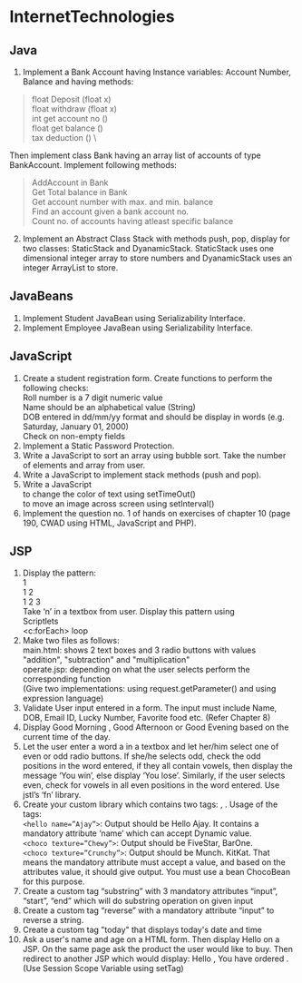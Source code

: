 # InternetTechnologies

## Java
1. Implement a Bank Account having Instance variables: Account Number, Balance and having methods:
> float Deposit (float x) \
> float withdraw (float x) \
> int get account no () \
> float get balance () \
> tax deduction () \

Then implement class Bank having an array list of accounts of type BankAccount. Implement following methods:
> AddAccount in Bank \
> Get Total balance in Bank \
> Get account number with max. and min. balance \
> Find an account given a bank account no. \
> Count no. of accounts having atleast specific balance
2. Implement an Abstract Class Stack with methods push, pop, display for two classes:
StaticStack and DyanamicStack. StaticStack uses one dimensional integer array to store
numbers and DyanamicStack uses an integer ArrayList to store. 

## JavaBeans
1. Implement Student JavaBean using Serializability Interface.
2. Implement Employee JavaBean using Serializability Interface.

## JavaScript
1. Create a student registration form. Create functions to perform the following checks:
\
Roll number is a 7 digit numeric value
\
Name should be an alphabetical value (String)
\
DOB entered in dd/mm/yy format and should be display in words (e.g. Saturday,
January 01, 2000)
\
Check on non-empty fields
2. Implement a Static Password Protection.
3. Write a JavaScript to sort an array using bubble sort. Take the number of elements and
array from user.
4. Write a JavaScript to implement stack methods (push and pop).
5. Write a JavaScript
\
to change the color of text using setTimeOut()
\
to move an image across screen using setInterval()
6. Implement the question no. 1 of hands on exercises of chapter 10 (page 190, CWAD using HTML, JavaScript and PHP).

## JSP
1. Display the pattern:
\
1
\
1 2
\
1 2 3
\
Take ‘n’ in a textbox from user. Display this pattern using
\
Scriptlets
\
<c:forEach> loop
2. Make two files as follows:
\
main.html: shows 2 text boxes and 3 radio buttons with values "addition", "subtraction" and "multiplication"
\
operate.jsp: depending on what the user selects perform the corresponding function
\
(Give two implementations: using request.getParameter() and using expression
language)
3. Validate User input entered in a form. The input must include Name, DOB, Email ID,
Lucky Number, Favorite food etc. (Refer Chapter 8)
4. Display Good Morning <uname>, Good Afternoon <uname> or Good Evening
<uname> based on the current time of the day.
5. Let the user enter a word a in a textbox and let her/him select one of even or odd radio
buttons. If she/he selects odd, check the odd positions in the word entered, if they all
contain vowels, then display the message ‘You win’, else display ‘You lose’. Similarly,
if the user selects even, check for vowels in all even positions in the word entered. Use
jstl’s ‘fn’ library.
6. Create your custom library which contains two tags: <hello>, <choco>.
Usage of the tags:
\
``` <hello name=”Ajay”> ```: Output should be Hello Ajay. It contains a mandatory
attribute ‘name’ which can accept Dynamic value.
\
``` <choco texture=”Chewy”> ```: Output should be FiveStar, BarOne.
\
``` <choco texture=”Crunchy”> ```: Output should be Munch. KitKat.
That means the mandatory attribute must accept a value, and based on the
attributes value, it should give output. You must use a bean ChocoBean for this
purpose.
7. Create a custom tag “substring” with 3 mandatory attributes “input”, “start”, “end”
which will do substring operation on given input
8. Create a custom tag “reverse” with a mandatory attribute “input” to reverse a string.
9. Create a custom tag "today" that displays today's date and time
10. Ask a user's name and age on a HTML form. Then display Hello <uname> on a JSP.
On the same page ask the product the user would like to buy. Then redirect to another
JSP which would display: Hello <uname>, You have ordered <product>. (Use Session
Scope Variable using setTag)

